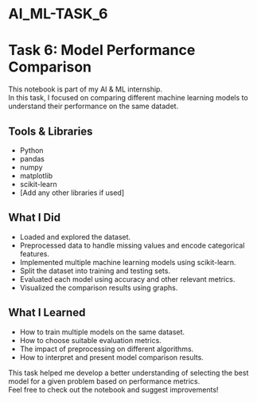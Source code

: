 # AI_ML-TASK_6
# Task 6: Model Performance Comparison

This notebook is part of my AI & ML internship.  
In this task, I focused on comparing different machine learning models to understand their performance on the same datadet.

## Tools & Libraries
- Python
- pandas
- numpy
- matplotlib
- scikit-learn
- [Add any other libraries if used]

## What I Did
- Loaded and explored the dataset.
- Preprocessed data to handle missing values and encode categorical features.
- Implemented multiple machine learning models using scikit-learn.
- Split the dataset into training and testing sets.
- Evaluated each model using accuracy and other relevant metrics.
- Visualized the comparison results using graphs.

## What I Learned
- How to train multiple models on the same dataset.
- How to choose suitable evaluation metrics.
- The impact of preprocessing on different algorithms.
- How to interpret and present model comparison results.

This task helped me develop a better understanding of selecting the best model for a given problem based on performance metrics.  
Feel free to check out the notebook and suggest improvements!
